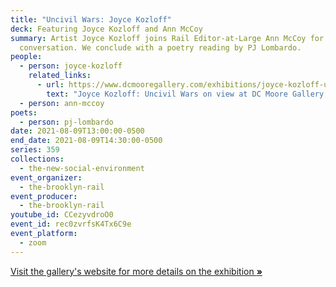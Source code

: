 ```yaml
---
title: "Uncivil Wars: Joyce Kozloff"
deck: Featuring Joyce Kozloff and Ann McCoy
summary: Artist Joyce Kozloff joins Rail Editor-at-Large Ann McCoy for a
  conversation. We conclude with a poetry reading by PJ Lombardo.
people:
  - person: joyce-kozloff
    related_links:
      - url: https://www.dcmooregallery.com/exhibitions/joyce-kozloff-uncivil-wars
        text: "Joyce Kozloff: Uncivil Wars on view at DC Moore Gallery, New York"
  - person: ann-mccoy
poets:
  - person: pj-lombardo
date: 2021-08-09T13:00:00-0500
end_date: 2021-08-09T14:30:00-0500
series: 359
collections:
  - the-new-social-environment
event_organizer:
  - the-brooklyn-rail
event_producer:
  - the-brooklyn-rail
youtube_id: CCezyvdroO0
event_id: rec0zvrfsK4Tx6C9e
event_platform:
  - zoom
---
```

[Visit the gallery's website for more details on the exhibition **»**](https://www.dcmooregallery.com/exhibitions/joyce-kozloff-uncivil-wars)